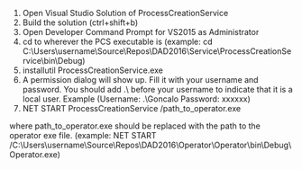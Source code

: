 1. Open Visual Studio Solution of ProcessCreationService
2. Build the solution (ctrl+shift+b)
3. Open Developer Command Prompt for VS2015 as Administrator
4. cd to wherever the PCS executable is (example: cd C:\Users\username\Source\Repos\DAD2016\Service\ProcessCreationService\bin\Debug\)
5. installutil ProcessCreationService.exe
6. A permission dialog will show up. Fill it with your username and password. You should add .\ before your username to indicate that it is a local user. Example (Username: .\Goncalo Password: xxxxxx)
7. NET START ProcessCreationService /path_to_operator.exe

where path_to_operator.exe should be replaced with the path to the operator exe file. (example: NET START /C:\Users\username\Source\Repos\DAD2016\Operator\Operator\bin\Debug\Operator.exe)
   
